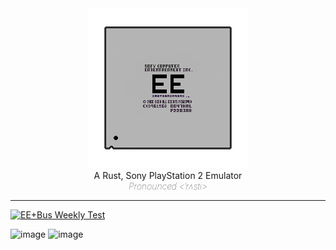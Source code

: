 <div align="center">
  <img src="resources/banner.png">
</div>

<div align="center">
  A Rust, Sony PlayStation 2 Emulator
</div>

<div align="center">
<h7><i style="font-weight: lighter;">Pronounced <ˈrʌsti></i></h7>
</div>

------

[![EE+Bus Weekly Test](https://github.com/cakehonolulu/RustEE/actions/workflows/ee.yml/badge.svg?branch=main)](https://github.com/cakehonolulu/RustEE/actions/workflows/ee.yml)

<img width="1920" height="1032" alt="image" src="https://github.com/user-attachments/assets/52b2c767-7368-4a59-86d6-6403b784fcfa" />
<img width="1920" height="1032" alt="image" src="https://github.com/user-attachments/assets/e64fc6f1-bf1a-4422-a424-52502098d13c" />
